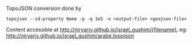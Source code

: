 TopoJSON conversion done by

```topojson --id-property Name -p -q 1e5 -o <output-file> <geojson-file>```

Content accessible at http://niryariv.github.io/israel_gushim/{filename}, eg: http://niryariv.github.io/israel_gushim/arabe.topojson
